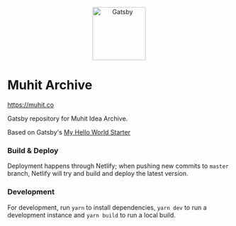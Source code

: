 <p align="center">
  <a href="https://www.gatsbyjs.org">
    <img alt="Gatsby" src="//www.muhit.co/images/logo.svg" width="120" />
  </a>
</p>

# Muhit Archive
https://muhit.co

Gatsby repository for Muhit Idea Archive.

Based on Gatsby's [My Hello World Starter](https://github.com/gatsbyjs/gatsby-starter-hello-world)

### Build & Deploy
Deployment happens through Netlify; when pushing new commits to `master` branch, Netlify will try and build and deploy the latest version.

### Development
For development, run `yarn` to install dependencies, `yarn dev` to run a development instance and `yarn build` to run a local build.
